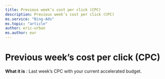 ```yaml
---
title: Previous week’s cost per click (CPC)
description: Previous week’s cost per click (CPC)
ms.service: "Bing-Ads"
ms.topic: "article"
author: eric-urban
ms.author: eur
---
```


# Previous week’s cost per click (CPC)

**What it is** : Last week’s CPC with your current accelerated budget.


